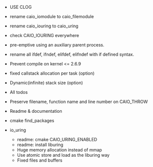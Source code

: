 - USE CLOG 
- rename caio_iomodule to caio_filemodule
- rename caio_iouring to caio_uring
- check CAIO_IOURING everywhere
- pre-emptive using an auxiliary parent process.
- rename all ifdef, ifndef, elifdef, elifndef with if defined syntax.
- Prevent compile on kernel <= 2.6.9
- fixed callstack allocation per task (option)
- Dynamic(infinite) stack size (option)
- All todos
- Preserve filename, function name and line number on CAIO_THROW
- Readme & documentation
- cmake find_packages

- io_uring
  - readme: cmake CAIO_URING_ENABLED
  - readme: install liburing
  - Huge memory allocation instead of mmap
  - Use atomic store and load as the liburing way
  - Fixed files and buffers

